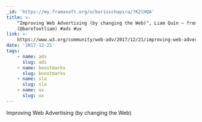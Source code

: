 ```yaml
---
_id: 'https://my.framasoft.org/u/borisschapira/?K2lHQA'
title: >-
    "Improving Web Advertising (by changing the Web)", Liam Quin – from the W3C
    (@barefootliam) #ads #ux
link: >-
    https://www.w3.org/community/web-adv/2017/12/21/improving-web-advertising-by-changing-the-web/
date: '2017-12-21'
tags:
    - name: ads
      slug: ads
    - name: boostmarks
      slug: boostmarks
    - name: sla
      slug: sla
    - name: ux
      slug: ux
---
```


<div class="markdown"><p>Improving Web Advertising (by changing the Web)
</p></div>
